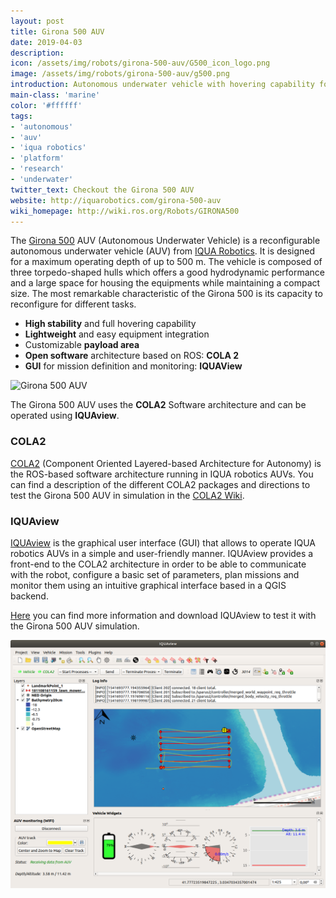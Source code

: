 ```yaml
---
layout: post
title: Girona 500 AUV
date: 2019-04-03
description:
icon: /assets/img/robots/girona-500-auv/G500_icon_logo.png
image: /assets/img/robots/girona-500-auv/g500.png
introduction: Autonomous underwater vehicle with hovering capability for a maximum depth of 500m. The Girona 500 can be easily configured for multiple tasks thanks to a large payload volume and an open software architecture.
main-class: 'marine'
color: '#ffffff'
tags:
- 'autonomous'
- 'auv'
- 'iqua robotics'
- 'platform'
- 'research'
- 'underwater'
twitter_text: Checkout the Girona 500 AUV
website: http://iquarobotics.com/girona-500-auv
wiki_homepage: http://wiki.ros.org/Robots/GIRONA500 
---
```


The [Girona 500](http://iquarobotics.com/girona-500-auv) AUV (Autonomous Underwater Vehicle) is a reconfigurable autonomous underwater vehicle (AUV) from [IQUA Robotics](http://iquarobotics.com). It is designed for a maximum operating depth of up to 500 m. The vehicle is composed of three torpedo-shaped hulls which offers a good hydrodynamic performance and a large space for housing the equipments while maintaining a compact size. The most remarkable characteristic of the Girona 500 is its capacity to reconfigure for different tasks.

* **High stability** and full hovering capability
* **Lightweight** and easy equipment integration
* Customizable **payload area**
* **Open software** architecture based on ROS: **COLA 2**
* **GUI** for mission definition and monitoring: **IQUAView**

![Girona 500 AUV](/assets/img/robots/girona-500-auv/fitxa_girona_specs.png "Girona 500 AUV")


The Girona 500 AUV uses the **COLA2** Software architecture and can be operated using **IQUAview**.

### COLA2
[COLA2](http://iquarobotics.com/cola2) (Component Oriented Layered-based Architecture for Autonomy) is the ROS-based software architecture running in IQUA robotics AUVs. 
You can find a description of the different COLA2 packages and directions to test the Girona 500 AUV in simulation in the [COLA2 Wiki](https://bitbucket.org/iquarobotics/cola2_core/wiki/Home).

### IQUAview

[IQUAview](http://iquarobotics.com/iquaview-graphical-user-interface) is the graphical user interface (GUI) that allows to operate IQUA robotics AUVs in a simple and user-friendly manner. IQUAview provides a front-end to the COLA2 architecture in order to be able to communicate with the robot, configure a basic set of parameters, plan missions and monitor them using an intuitive graphical interface based in a QGIS backend. 

[Here](https://bitbucket.org/iquarobotics/iquaview) you can find more information and download IQUAview to test it with the Girona 500 AUV simulation.

![IQUAview](/assets/img/robots/girona-500-auv/iquaview.png "IQUAview")
